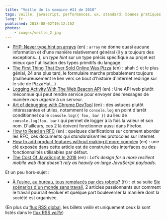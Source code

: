 ```yaml
---
title: "Veille de la semaine #31 de 2018"
tags: veille, javascript, performances, ux, standard, bonnes pratiques, chrome, firefox, truc, web, code, php
lang: fr
published: 2018-08-02T10:12:15Z
photos:
    - images/veille_2.jpg
---
```

* [PHP: Never type hint on arrays](https://steemit.com/php/@crell/php-never-type-hint-on-arrays) (en)&nbsp;: `array` ne donne quasi aucune information et d'une manière relativement général (il y a toujours des exceptions…), un *type hint* sur un type précis spécifique au projet est mieux que l'utilisation des types primitifs du langage.
* [The First Thing That Ever Sold Online Was Pizza](https://thehistoryoftheweb.com/postscript/pizzanet/) (en)&nbsp;: ahah :) et le plus génial, 24 ans plus tard, le formulaire marche probablement toujours (malheureusement le lien vers ce bout d'histoire d'Internet redirige sur le site de PizzaHut…)
* [Logging Activity With The Web Beacon API](https://www.smashingmagazine.com/2018/07/logging-activity-web-beacon-api/#top) (en)&nbsp;: Une API web plutôt méconnue qui peut rendre service pour envoyer des messages de manière *non urgente* à un serveur.
* [Art of debugging with Chrome DevTool](https://medium.com/frontmen/art-of-debugging-with-chrome-devtools-ab7b5fd8e0b4) (en)&nbsp;: des astuces plutôt intéressantes et utiles, notamment le `console.log` en point d'arrêt conditionnel ou le `console.log({ foo, bar })` au lieu de `console.log(foo, bar)` qui permet de logger à la fois la valeur et son nom. D'ailleurs, ces 2 là doivent fonctionner aussi dans Firefox.
* [How to Read an RFC](https://www.mnot.net/blog/2018/07/31/read_rfc) (en)&nbsp;: quelques clarifications sur comment aborder les RFC, ces documents qui *standardisent* les protocoles sur Internet.
* [How to add product features without making it more complex](https://uxdesign.cc/default-valid-vs-default-invalid-641570ae2fec) (en)&nbsp;: une clé exposée dans cette article est de construire des interfaces ou des fonctionnalités utilisables par défaut.
* [The Cost Of JavaScript In 2018](https://medium.com/@addyosmani/the-cost-of-javascript-in-2018-7d8950fbb5d4) (en)&nbsp;: *Let’s design for a more resilient mobile web that doesn’t rely as heavily on large JavaScript payloads.*

Et un peu hors-sujet&nbsp;:

* [À l’usine, au bureau, tous remplacés par des robots?](https://lejournal.cnrs.fr/articles/a-lusine-au-bureau-tous-remplaces-par-des-robots) (fr)&nbsp;: et sa suite [Six scénarios d'un monde sans travail](https://lejournal.cnrs.fr/articles/six-scenarios-dun-monde-sans-travail), 2 articles passionnants sur comment le travail pourrait évoluer et quelque part bouleverser la manière dont la société est organisée.

(En plus du [flux RSS global](/rss.xml), les billets *veille*
et uniquement ceux là sont listés dans le [flux RSS *veille*](/rss/veille.xml))
